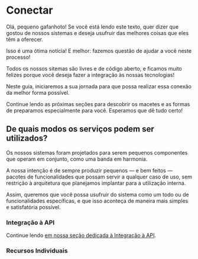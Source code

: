 # Conectar

Olá, pequeno gafanhoto! Se você está lendo este texto, quer dizer que gostou de nossos sistemas e deseja usufruir das
melhores coisas que eles têm a oferecer. 

Isso é uma ótima notícia! E melhor: fazemos questão de ajudar a você neste
processo!

Todos os nossos sitemas são livres e de código aberto, e ficamos muito felizes porque você deseja fazer a
integração às nossas tecnologias! 

Neste guia, iniciaremos a sua jornada para que possa realizar essa conexão da melhor forma possível.

Continue lendo as próximas seções para descobrir os macetes e as formas de preparamos especialmente para você. Esperamos que dê tudo certo!

## De quais modos os serviços podem ser utilizados?

Os nossos sistemas foram projetados para serem pequenos componentes que operam em conjunto, como uma banda em harmonia.

A nossa intenção é de sempre produzir pequenos — e bem feitos — pacotes de funcionalidades que possam servir a qualquer
caso de uso, sem restrição à arquitetura que planejamos implantar para a utilização interna.

Assim, queremos que você possa usufruir do sistema como um todo ou de funcionalidades específicas, e que isso aconteça
de maneira mais simples e satisfatória possível.

### Integração à API

<!--@include: ./api/overview.md#introduction -->

Continue lendo [em nossa seção dedicada à Integração à API](./api/overview.md).

### Recursos Individuais
